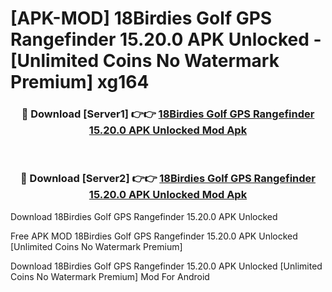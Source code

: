# [APK-MOD] 18Birdies Golf GPS Rangefinder 15.20.0 APK Unlocked - [Unlimited Coins No Watermark Premium] xg164



<div align="center">
<h3>🔴 Download [Server1] 👉👉 <a href="https://momento.my/?title=18Birdies_Golf_GPS_Rangefinder_15.20.0_APK_Unlocked">18Birdies Golf GPS Rangefinder 15.20.0 APK Unlocked Mod Apk</a></h3><br>

<h3>🔴 Download [Server2] 👉👉 <a href="https://momento.my/?title=18Birdies_Golf_GPS_Rangefinder_15.20.0_APK_Unlocked">18Birdies Golf GPS Rangefinder 15.20.0 APK Unlocked Mod Apk</a></h3>
</div>



Download 18Birdies Golf GPS Rangefinder 15.20.0 APK Unlocked 

Free APK MOD 18Birdies Golf GPS Rangefinder 15.20.0 APK Unlocked [Unlimited Coins No Watermark Premium]

Download 18Birdies Golf GPS Rangefinder 15.20.0 APK Unlocked [Unlimited Coins No Watermark Premium] Mod For Android
